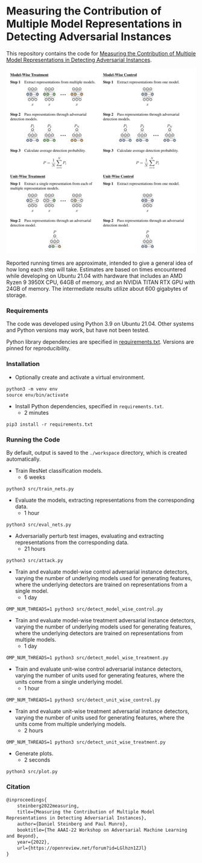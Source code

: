 # Measuring the Contribution of Multiple Model Representations in Detecting Adversarial Instances

This repository contains the code for [Measuring the Contribution of Multiple Model Representations
in Detecting Adversarial Instances](https://openreview.net/forum?id=LGlhzn1ZJl).

<div align="center">
 <img src="https://github.com/dstein64/media/blob/main/multi-adv-detect/illustration.svg?raw=true" width="560"/>
</div>

Reported running times are approximate, intended to give a general idea of how long each step will
take. Estimates are based on times encountered while developing on Ubuntu 21.04 with hardware that
includes an AMD Ryzen 9 3950X CPU, 64GB of memory, and an NVIDIA TITAN RTX GPU with 24GB of memory.
The intermediate results utilize about 600 gigabytes of storage.

### Requirements

The code was developed using Python 3.9 on Ubuntu 21.04. Other systems and Python versions may work,
but have not been tested.

Python library dependencies are specified in [requirements.txt](requirements.txt). Versions are
pinned for reproducibility.

### Installation

- Optionally create and activate a virtual environment.

```shell
python3 -m venv env
source env/bin/activate
```

- Install Python dependencies, specified in `requirements.txt`.
  * 2 minutes

```shell
pip3 install -r requirements.txt
```

### Running the Code

By default, output is saved to the `./workspace` directory, which is created automatically.

- Train ResNet classification models.
  * 6 weeks

```shell
python3 src/train_nets.py
```

- Evaluate the models, extracting representations from the corresponding data.
  * 1 hour

```shell
python3 src/eval_nets.py
```

- Adversarially perturb test images, evaluating and extracting representations from the
  corresponding data.
  * 21 hours

```shell
python3 src/attack.py
```

- Train and evaluate model-wise control adversarial instance detectors, varying the number of
  underlying models used for generating features, where the underlying detectors are trained on
  representations from a single model.
  * 1 day

```shell
OMP_NUM_THREADS=1 python3 src/detect_model_wise_control.py
```

- Train and evaluate model-wise treatment adversarial instance detectors, varying the number of
  underlying models used for generating features, where the underlying detectors are trained on
  representations from multiple models.
  * 1 day

```shell
OMP_NUM_THREADS=1 python3 src/detect_model_wise_treatment.py
```

- Train and evaluate unit-wise control adversarial instance detectors, varying the number of units
  used for generating features, where the units come from a single underlying model.
  * 1 hour

```shell
OMP_NUM_THREADS=1 python3 src/detect_unit_wise_control.py
```

- Train and evaluate unit-wise treatment adversarial instance detectors, varying the number of units
  used for generating features, where the units come from multiple underlying models.
  * 2 hours

```shell
OMP_NUM_THREADS=1 python3 src/detect_unit_wise_treatment.py
```

- Generate plots.
  * 2 seconds

```shell
python3 src/plot.py
```

### Citation

```
@inproceedings{
    steinberg2022measuring,
    title={Measuring the Contribution of Multiple Model Representations in Detecting Adversarial Instances},
    author={Daniel Steinberg and Paul Munro},
    booktitle={The AAAI-22 Workshop on Adversarial Machine Learning and Beyond},
    year={2022},
    url={https://openreview.net/forum?id=LGlhzn1ZJl}
}
```

